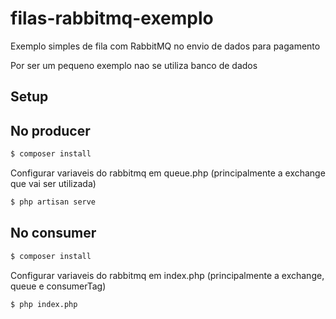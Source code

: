 # filas-rabbitmq-exemplo
Exemplo simples de fila com RabbitMQ no envio de dados para pagamento

Por ser um pequeno exemplo nao se utiliza banco de dados

## Setup ##

## No producer ##

```bash
$ composer install
```
Configurar variaveis do rabbitmq em queue.php (principalmente a exchange que vai ser utilizada)

```bash
$ php artisan serve
```

## No consumer ##

```bash
$ composer install
```

Configurar variaveis do rabbitmq em index.php (principalmente a exchange, queue e consumerTag)

```bash
$ php index.php
```
